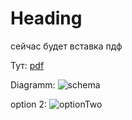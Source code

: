 # Heading

сейчас будет вставка пдф

Тут: [pdf](https://drive.google.com/file/d/1btzKFiu2-vWpLN3olQXT3v8ovvqlICVt/view?usp=share_link)

Diagramm:
![schema](![optionOne](../../Desktop/SQL%207-8.png))


option 2:
![optionTwo](SQL%207-8.png)